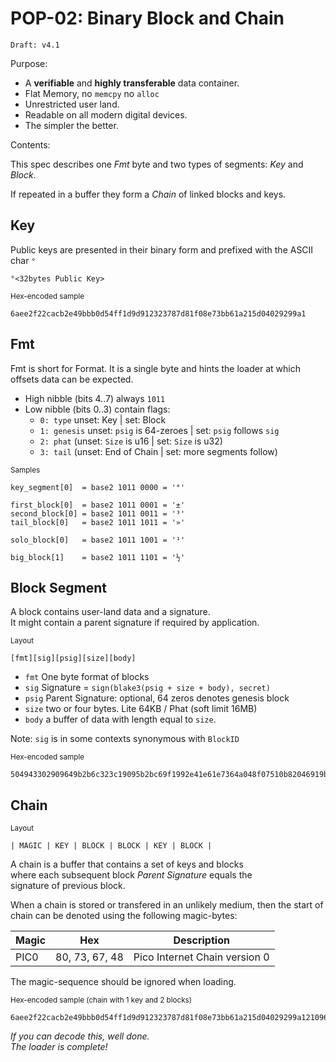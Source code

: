 # POP-02: Binary Block and Chain
`Draft: v4.1`

Purpose:

 - A **verifiable** and **highly transferable** data container.
 - Flat Memory, no `memcpy` no `alloc`
 - Unrestricted user land.
 - Readable on all modern digital devices.
 - The simpler the better.

Contents:

This spec describes one _Fmt_ byte and two types of segments: _Key_ and _Block_.

If repeated in a buffer they form a _Chain_ of linked blocks and keys.

## Key
Public keys are presented in their binary form and prefixed with the ASCII char `°`
```
°<32bytes Public Key>
```

<small>Hex-encoded sample</small>
```
6aee2f22cacb2e49bbb0d54ff1d9d912323787d81f08e73bb61a215d04029299a1
```
<!-- Secret:
f1d0ea8c8dc3afca9766ee6104f02b6ea427f1d24e3e4d6813b09946dff11dfa
-->

## Fmt

Fmt is short for Format.
It is a single byte and hints the loader at which offsets data can be expected.

- High nibble (bits 4..7) always `1011`
- Low nibble (bits 0..3) contain flags:
    - `0: type` unset: Key | set: Block
    - `1: genesis` unset: `psig` is 64-zeroes | set: `psig` follows `sig`
    - `2: phat` (unset: `Size` is u16 | set: `Size` is u32)
    - `3: tail` (unset: End of Chain | set: more segments follow)

<small>Samples</small>

```
key_segment[0]  = base2 1011 0000 = '°'

first_block[0]  = base2 1011 0001 = '±'
second_block[0] = base2 1011 0011 = '³'
tail_block[0]   = base2 1011 1011 = '»'

solo_block[0]   = base2 1011 1001 = '¹'

big_block[1]    = base2 1011 1101 = '½'
```

## Block Segment
A block contains user-land data and a signature.  
It might contain a parent signature if required by application.

<small>Layout</small>
```
[fmt][sig][psig][size][body]
```

- `fmt` One byte format of blocks
- `sig` Signature = `sign(blake3(psig + size + body), secret)`
- `psig` Parent Signature: optional, 64 zeros denotes genesis block
- `size` two or four bytes. Lite 64KB / Phat (soft limit 16MB)
- `body` a buffer of data with length equal to `size`.

Note: `sig` is in some contexts synonymous with `BlockID`

<small>Hex-encoded sample</small>

```
504943302909649b2b6c323c19095b2bc69f1992e41e61e7364a048f07510b82046919be79be50c6bcd29cb6da13185446991d630bedef2326eaccc7ef0e8ebe7ff36c652500046861636b
```
<!-- TMI
### Block Header

The header starts with one byte that specifies the block format:

**Section offsets**

| Type         | Fmt Bin   | Fmt Char | @SIG | @PSIG | @SIZE | @BODY |
|--------------|-----------|----------|------|-------|-------|-------|
| Lite Genesis | 0010 0001 | !        | 1    | n/a   | 65    | 67    |
| Phat Genesis | 0010 0011 | #        | 1    | n/a   | 65    | 69    |
| Lite Child   | 0010 0101 | %        | 1    | 65    | 129   | 131   |
| Phat Child   | 0010 0111 | '        | 1    | 65    | 129   | 133   |
| KEY (32B)    | 0110 1010 | k        | n/a  | n/a   | n/a   | n/a   |
-->
## Chain

<small>Layout</small>

```
| MAGIC | KEY | BLOCK | BLOCK | KEY | BLOCK |
```

A chain is a buffer that contains a set of keys and blocks  
where each subsequent block _Parent Signature_ equals the  
signature of previous block.

When a chain is stored or transfered in an unlikely medium,
then the start of chain can be denoted using the following magic-bytes:

| Magic | Hex            | Description                   |
|-------|----------------|-------------------------------|
| PIC0  | 80, 73, 67, 48 | Pico Internet Chain version 0 |

The magic-sequence should be ignored when loading.

<small>Hex-encoded sample (chain with 1 key and 2 blocks)</small>

```
6aee2f22cacb2e49bbb0d54ff1d9d912323787d81f08e73bb61a215d04029299a12109649b2b6c323c19095b2bc69f1992e41e61e7364a048f07510b82046919be79be50c6bcd29cb6da13185446991d630bedef2326eaccc7ef0e8ebe7ff36c652500046861636b2b14b5e829984a3dcd62f9983a56aa4f6eb6ba0a2c62e0b382fbf1b674a45b69b725ea41ce9622ffa1c35c3ff251d7dac4fbfa744cc76afbd84557a869544cef5a09649b2b6c323c19095b2bc69f1992e41e61e7364a048f07510b82046919be79be50c6bcd29cb6da13185446991d630bedef2326eaccc7ef0e8ebe7ff36c65250006706c616e6574
```

_If you can decode this, well done.  
The loader is complete!_

<!-- Junk
---
## visual summary

![Fig 1.](./fig/pop-02.png)
-->
